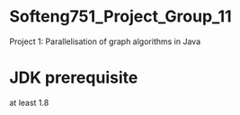 # Softeng751_Project_Group_11
Project 1:  Parallelisation of graph algorithms in Java

# JDK prerequisite
at least 1.8
